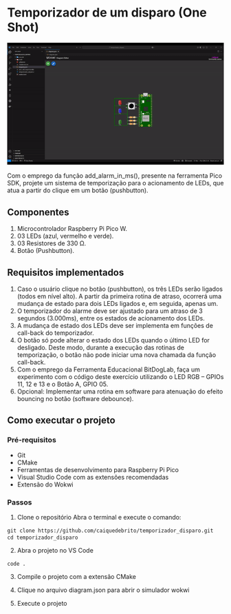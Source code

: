 # Temporizador de um disparo (One Shot)

![Gif](./temporizador%20disparo.gif)

Com o emprego da função add_alarm_in_ms(), presente na ferramenta Pico SDK, projete um sistema de temporização para o acionamento de LEDs, que atua a partir do clique em um botão (pushbutton).

## Componentes

1) Microcontrolador Raspberry Pi Pico W. 
2) 03 LEDs (azul, vermelho e verde). 
3) 03 Resistores de 330 Ω. 
4) Botão (Pushbutton). 

## Requisitos implementados

1) Caso o usuário clique no botão (pushbutton), os três LEDs serão ligados (todos em nível alto). A partir da primeira rotina de atraso, ocorrerá uma mudança de estado para dois LEDs ligados e, em seguida, apenas um. 
2) O temporizador do alarme deve ser ajustado para um atraso de 3 segundos (3.000ms), entre os estados de acionamento dos LEDs. 
3) A mudança de estado dos LEDs deve ser implementa em funções de call-back do temporizador. 
4) O botão só pode alterar o estado dos LEDs quando o último LED for desligado. Deste modo, durante a execução das rotinas de temporização, o botão não pode iniciar uma nova chamada da 
função call-back. 
5) Com o emprego da Ferramenta Educacional BitDogLab, faça um experimento com o código deste exercício utilizando o LED RGB – GPIOs 11, 12 e 13 e o Botão A, GPIO 05. 
6) Opcional: Implementar uma rotina em software para atenuação do efeito bouncing no botão (software debounce).

## Como executar o projeto

### Pré-requisitos

- Git
- CMake
- Ferramentas de desenvolvimento para Raspberry Pi Pico
- Visual Studio Code com as extensões recomendadas
- Extensão do Wokwi

### Passos

1. Clone o repositório
Abra o terminal e execute o comando:
```
git clone https://github.com/caiquedebrito/temporizador_disparo.git
cd temporizador_disparo
```

2. Abra o projeto no VS Code
```
code .
```

3. Compile o projeto com a extensão CMake

4. Clique no arquivo diagram.json para abrir o simulador wokwi

5. Execute o projeto